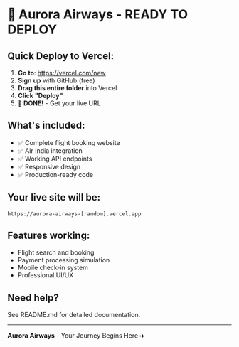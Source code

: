 
# 🚀 Aurora Airways - READY TO DEPLOY

## Quick Deploy to Vercel:

1. **Go to**: https://vercel.com/new
2. **Sign up** with GitHub (free)
3. **Drag this entire folder** into Vercel
4. **Click "Deploy"**
5. **🎉 DONE!** - Get your live URL

## What's included:
- ✅ Complete flight booking website
- ✅ Air India integration
- ✅ Working API endpoints  
- ✅ Responsive design
- ✅ Production-ready code

## Your live site will be:
`https://aurora-airways-[random].vercel.app`

## Features working:
- Flight search and booking
- Payment processing simulation
- Mobile check-in system
- Professional UI/UX

## Need help?
See README.md for detailed documentation.

---
**Aurora Airways** - Your Journey Begins Here ✈️

